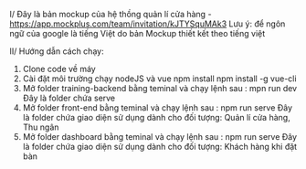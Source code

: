 I/ Đây là bản mockup của hệ thồng quản lí cửa hàng -
https://app.mockplus.com/team/invitation/kJTYSquMAk3
Lưu ý: để ngôn ngữ của google là tiếng Việt do bản Mockup thiết kết theo tiếng việt 

II/ Hướng dẫn cách chạy: 

1. Clone code về máy
2. Cài đặt môi trường chạy nodeJS và vue
npm install
npm install -g vue-cli
4. Mở folder training-backend bằng teminal và chạy lệnh sau :  mpn run dev
Đây là folder chứa serve
4. Mở folder front-end bằng teminal và chạy lệnh sau : npm run serve
Đây là folder chứa giao diện sử dụng dành cho đối tượng: Quản lí cửa hàng, Thu ngân  
5. Mở folder dashboard bằng teminal và chạy lệnh sau : npm run serve
Đây là folder chứa giao diện sử dụng dành cho đối tượng: Khách hàng khi đặt bàn 
